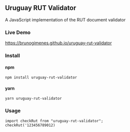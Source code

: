 ## Uruguay RUT Validator

A JavaScript implementation of the RUT document validator

### Live Demo

https://brunogimenes.github.io/uruguay-rut-validator


### Install

#### npm

    npm install uruguay-rut-validator

#### yarn

    yarn uruguay-rut-validator

### Usage

    import checkRut from "uruguay-rut-validator";
    checkRut('123456789012)

